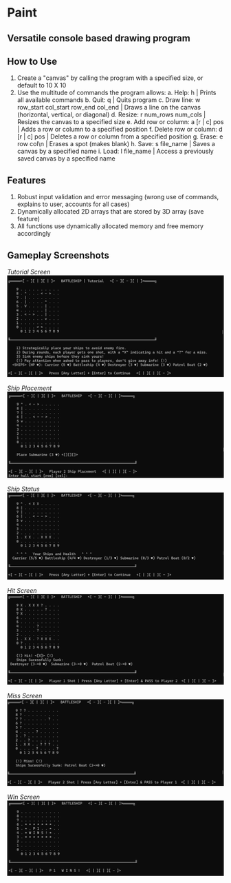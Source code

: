 # Paint

## Versatile console based drawing program 

## How to Use
1. Create a "canvas" by calling the program with a specified size, or default to 10 X 10
2. Use the multitude of commands the program allows:
  a. Help: h | Prints all available commands
  b. Quit: q | Quits program
  c. Draw line: w row_start col_start row_end col_end | Draws a line on the canvas (horizontal, vertical, or diagonal)
  d. Resize: r num_rows num_cols | Resizes the canvas to a specified size
  e. Add row or column: a [r | c] pos | Adds a row or column to a specified position
  f. Delete row or column: d [r | c] pos | Deletes a row or column from a specified position
  g. Erase: e row col\n | Erases a spot (makes blank)
  h. Save: s file_name | Saves a canvas by a specified name
  i. Load: l file_name | Access a previously saved canvas by a specified name

## Features
1. Robust input validation and error messaging (wrong use of commands, explains to user, accounts for all cases)
2. Dynamically allocated 2D arrays that are stored by 3D array (save feature)
3. All functions use dynamically allocated memory and free memory accordingly

 ## Gameplay Screenshots
_Tutorial Screen_
![Tutorial](https://github.com/fcheung23/Battleship/blob/main/screenshots/Tutorial%20-%20BattleShip.png)

_Ship Placement_
![Ship Placement](https://github.com/fcheung23/Battleship/blob/main/screenshots/Ship%20Placement%20-%20BattleShip.png)

_Ship Status_
![Ship Status](https://github.com/fcheung23/Battleship/blob/main/screenshots/Ship%20Status%20-%20BattleShip.png)

_Hit Screen_
![Hit Screen](https://github.com/fcheung23/Battleship/blob/main/screenshots/Hit%20Screen%20-%20BattleShip.png)

_Miss Screen_
![Miss Screen](https://github.com/fcheung23/Battleship/blob/main/screenshots/Miss%20Screen%20-%20BattleShip.png)

_Win Screen_
![Win Screen](https://github.com/fcheung23/Battleship/blob/main/screenshots/Win%20Screen%20-%20BattleShip.png)


